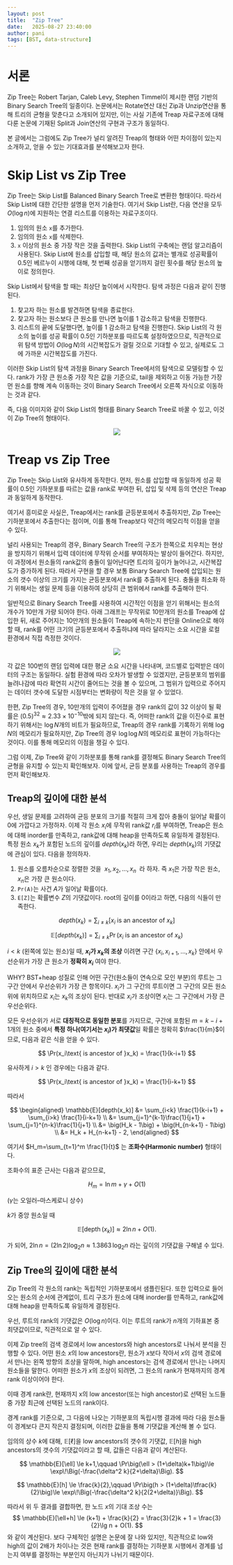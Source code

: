 ```yaml
---
layout: post
title:  "Zip Tree"
date:   2025-08-27 23:40:00
author: pani
tags: [BST, data-structure]
---
```


# 서론

Zip Tree는 Robert Tarjan, Caleb Levy, Stephen Timmel이 제시한 랜덤 기반의 Binary Search Tree의 일종이다.
논문에서는 Rotate연산 대신 Zip과 Unzip연산을 통해 트리의 균형을 맞춘다고 소개되어 있지만, 이는 사실 기존에 Treap 자료구조에 대해 다룬 논문에 기재된 Split과 Join연산의 구현과 구조가 동일하다.

본 글에서는 그럼에도 Zip Tree가 널리 알려진 Treap의 형태와 어떤 차이점이 있는지 소개하고, 얻을 수 있는 기대효과를 분석해보고자 한다.

# Skip List vs Zip Tree

Zip Tree는 Skip List를 Balanced Binary Search Tree로 변환한 형태이다. 따라서 Skip List에 대한 간단한 설명을 먼저 기술한다. 여기서 Skip List란, 다음 연산을 모두 $O(\log n)$에 지원하는 연결 리스트를 이용하는 자료구조이다.
1. 임의의 원소 `x`를 추가한다.
2. 임의의 원소 `x`를 삭제한다.
3. `x` 이상의 원소 중 가장 작은 것을 출력한다.
Skip List의 구축에는 랜덤 알고리즘이 사용된다. Skip List에 원소를 삽입할 때, 해당 원소의 값과는 별개로 성공확률이 $0.5$인 베르누이 시행에 대해, 첫 번째 성공을 얻기까지 걸린 횟수를 해당 원소의 높이로 정의한다.

Skip List에서 탐색을 할 때는 최상단 높이에서 시작한다. 탐색 과정은 다음과 같이 진행된다.
1. 찾고자 하는 원소를 발견하면 탐색을 종료한다.
2. 찾고자 하는 원소보다 큰 원소를 만나면 높이를 $1$ 감소하고 탐색을 진행한다.
3. 리스트의 끝에 도달했다면, 높이를 $1$ 감소하고 탐색을 진행한다.
Skip List의 각 원소의 높이를 성공 확률이 $0.5$인 기하분포를 따르도록 설정하였으므로, 직관적으로 위 탐색 방법이 $O(\log N)$의 시간복잡도가 걸릴 것으로 기대할 수 있고, 실제로도 그에 가까운 시간복잡도를 가진다.

이러한 Skip List의 탐색 과정을 Binary Search Tree에서의 탐색으로 모델링할 수 있다. rank가 가장 큰 원소중 가장 작은 값을 기준으로, tail을 제외하고 이동 가능한 가장 먼 원소를 향해 계속 이동하는 것이 Binary Search Tree에서 오른쪽 자식으로 이동하는 것과 같다.

즉, 다음 이미지와 같이 Skip List의 형태를 Binary Search Tree로 바꿀 수 있고, 이것이 Zip Tree의 형태이다.

<p align="center"><img src="/assets/images/zip-tree/001.png"></p>

# Treap vs Zip Tree

Zip Tree는 Skip List와 유사하게 동작한다. 먼저, 원소를 삽입할 때 동일하게 성공 확률이 $0.5$인 기하분포를 따르는 값을 rank로 부여한 뒤, 삽입 및 삭제 등의 연산은 Treap과 동일하게 동작한다.

여기서 흥미로운 사실은, Treap에서는 rank를 균등분포에서 추출하지만, Zip Tree는 기하분포에서 추출한다는 점이며, 이를 통해 Treap보다 약간의 메모리적 이점을 얻을 수 있다.

널리 사용되는 Treap의 경우, Binary Search Tree의 구조가 한쪽으로 치우치는 현상을 방지하기 위해서 입력 데이터에 무작위 순서를 부여하자는 발상이 들어간다. 하지만, 이 과정에서 원소들의 rank값의 충돌이 일어난다면 트리의 깊이가 늘어나고, 시간복잡도가 증가하게 된다. 따라서 구현을 할 경우 보통 Binary Search Tree에 삽입되는 원소의 갯수 이상의 크기를 가지는 균등분포에서 rank를 추출하게 된다. 충돌을 최소화 하기 위해서는 생일 문제 등을 이용하여 상당히 큰 범위에서 rank를 추출해야 한다.

일반적으로 Binary Search Tree를 사용하여 시간적인 이점을 얻기 위해서는 원소의 개수가 10만개 가량 되어야 한다. 아래 그래프는 무작위로 10만개의 원소를 Treap에 삽입한 뒤, 새로 주어지는 10만개의 원소들이 Treap에 속하는지 판단을 Online으로 해야 할 때, rank를 어떤 크기의 균등분포에서 추출하냐에 따라 달라지는 소요 시간을 로컬 환경에서 직접 측정한 것이다.

<p align="center"><img src="/assets/images/zip-tree/002.png"></p>

각 값은 100번의 랜덤 입력에 대한 평균 소요 시간을 나타내며, 코드별로 입력받은 데이터의 구조는 동일하다. 실험 환경에 따라 오차가 발생할 수 있겠지만, 균등분포의 범위를 늘려나감에 따라 확연히 시간이 줄어드는 것을 볼 수 있으며, 그 범위가 입력으로 주어지는 데이터 갯수에 도달한 시점부터는 변화량이 작은 것을 알 수 있었다.

한편, Zip Tree의 경우, 10만개의 입력이 주어졌을 경우 rank의 값이 $32$ 이상이 될 확률은 $(0.5)^{32} \approx 2.33 \times 10^{-10}$밖에 되지 않는다. 즉, 어떠한 rank의 값을 이진수로 표현하기 위해서는 $\log N$개의 비트가 필요하므로, Treap의 경우 rank를 기록하기 위해 $\log N$의 메모리가 필요하지만, Zip Tree의 경우 $\log \log N$의 메모리로 표현이 가능하다는 것이다. 이를 통해 메모리의 이점을 챙길 수 있다.

그럼 이제, Zip Tree와 같이 기하분포를 통해 rank를 결정해도 Binary Search Tree의 균형을 유지할 수 있는지 확인해보자. 이에 앞서, 균등 분포를 사용하는 Treap의 경우를 먼저 확인해보자.

## Treap의 깊이에 대한 분석

우선, 생일 문제를 고려하여 균등 분포의 크기를 적절히 크게 잡아 충돌이 일어날 확률이 $0$에 가깝다고 가정하자. 이제 각 원소 $x_i$에 무작위 rank값 $r_i$를 부여하면, Treap은 원소에 대해 inorder를 만족하고, rank값에 대해 heap을 만족하도록 유일하게 결정된다. 특정 원소 $x_k$가 포함된 노드의 깊이를 $depth(x_k)$라 하면, 우리는 $depth(x_k)$의 기댓값에 관심이 있다.
다음을 정의하자.

1. 원소를 오름차순으로 정렬한 것을 $\;x_1,x_2,\dots,x_n\;$ 라 하자. 즉 $x_1$은 가장 작은 원소, $x_n$은 가장 큰 원소이다.
2. `Pr(A)`는 사건 $A$가 일어날 확률이다.
3. `E[Z]`는 확률변수 $Z$의 기댓값이다.
root의 깊이를 $0$이라고 하면, 다음의 식들이 만족한다.

$$
depth(x_k) = \sum_{i \ne k} [x_i \text{ is an ancestor of } x_k]
$$

$$
\mathbb{E}[depth(x_k)] = \sum_{i\neq k} \Pr(x_i\text{ is an ancestor of }x_k)
$$

$i<k$ (왼쪽에 있는 원소)일 때, **$x_i$가 $x_k$의 조상** 이려면 구간 $\{x_i,x_{i+1},\dots,x_k\}$ 안에서 우선순위가 가장 큰 원소가 **정확히 $x_i$** 여야 한다.

WHY? BST+heap 성질로 인해 어떤 구간(원소들이 연속으로 모인 부분)의 루트는 그 구간 안에서 우선순위가 가장 큰 항목이다. $x_i$가 그 구간의 루트이면 그 구간의 모든 원소 위에 위치하므로 $x_i$는 $x_k$의 조상이 된다. 반대로 $x_i$가 조상이면 $x_i$는 그 구간에서 가장 큰 우선순위다.

모든 우선순위가 서로 **대칭적으로 동일한 분포**를 가지므로, 구간에 포함된 $m=k-i+1$개의 원소 중에서 **특정 하나(여기서는 $x_i$)가 최댓값**일 확률은 정확히 $\frac{1}{m}$이므로, 다음과 같은 식을 얻을 수 있다.

$$
\Pr(x_i\text{ is ancestor of }x_k) = \frac{1}{k-i+1}
$$

유사하게 $i>k$ 인 경우에는 다음과 같다.

$$
\Pr(x_i\text{ is ancestor of }x_k) = \frac{1}{i-k+1}
$$

따라서

$$
\begin{aligned}
\mathbb{E}[depth(x_k)]
&= \sum_{i<k} \frac{1}{k-i+1} + \sum_{i>k} \frac{1}{i-k+1} \\
&= \sum_{j=1}^{k-1}\frac{1}{j+1} + \sum_{j=1}^{n-k}\frac{1}{j+1} \\
&= \big(H_k - 1\big) + \big(H_{n-k+1} - 1\big) \\
&= H_k + H_{n-k+1} - 2,
\end{aligned}
$$

여기서 $H_m=\sum_{t=1}^m \frac{1}{t}$ 는 **조화수(Harmonic number)** 형태이다.

조화수의 표준 근사는 다음과 같으므로,

$$
H_m = \ln m + \gamma + O(1)
$$

($\gamma$는 오일러–마스케로니 상수)

$k$가 중앙 원소일 때 

$$
\mathbb{E}[\operatorname{depth}(x_k)] \approx 2\ln n + O(1).
$$

가 되어, $2\ln n = (2\ln 2)\log_2 n \approx 1.3863\,\log_2 n$ 라는 깊이의 기댓값을 구해낼 수 있다.

## Zip Tree의 깊이에 대한 분석

Zip Tree의 각 원소의 rank는 독립적인 기하분포에서 샘플린된다. 또한 입력으로 들어오는 원소의 순서에 관계없이, 트리 구조가 원소에 대해 inorder를 만족하고, rank값에 대해 heap을 만족하도록 유일하게 결정된다.

우선, 루트의 rank의 기댓값은 $O(\log n)$이다. 이는 루트의 rank가 $n$개의 기하표본 중 최댓값이므로, 직관적으로 알 수 있다.

이제 Zip tree의 검색 경로에서 low ancestors와 high ancestors로 나눠서 분석을 진행할 수 있다. 어떤 원소 $x$의 low ancestors란, 원소가 $x$보다 작아서 $x$의 검색 경로에서 만나는 왼쪽 방향의 조상을 말하며, high ancestors는 검색 경로에서 만나는 나머지 원소들을 말한다. 어떠한 원소가 $x$의 조상이 되려면, 그 원소의 rank가 현재까지의 경계 rank 이상이어야 한다. 

이때 경계 rank란, 현재까지 x의 low ancestor(또는 high ancestor)로 선택된 노드들 중 가장 최근에 선택된 노드의 rank이다.

경계 rank를 기준으로, 그 다음에 나오는 기하분포의 독립시행 결과에 따라 다음 원소들이 경계보다 큰지 작은지 결정되며, 이러한 값들을 통해 기댓값을 계산해 볼 수 있다. 

임의의 상수 $k$에 대해, $\mathbb{E}[\ell]$을 low ancestors의 갯수의 기댓값, $\mathbb{E}[h]$을 high ancestors의 갯수의 기댓값이라고 할 때, 값들은 다음과 같이 계산된다.

$$
\mathbb{E}[\ell] \le k+1,\qquad 
\Pr\big(\ell > (1+\delta)k+1\big)\le \exp\!\Big(-\frac{\delta^2 k}{2+\delta}\Big).
$$

$$
\mathbb{E}[h] \le \frac{k}{2},\qquad
\Pr\big(h > (1+\delta)\tfrac{k}{2}\big)\le \exp\!\Big(-\frac{\delta^2 k}{2(2+\delta)}\Big).
$$

따라서 위 두 결과를 결합하면, 한 노드 $x$의 기대 조상 수는
$$
\mathbb{E}[\ell+h] \le (k+1) + \frac{k}{2} = \frac{3}{2}k + 1 = \frac{3}{2}\lg n + O(1).
$$
와 같이 계산된다. 보다 구체적인 설명은 논문에 잘 나와 있지만, 직관적으로 low와 high의 값이 $2$배가 차이나는 것은 현재 rank를 결정하는 기하분포 시행에서 경계를 넘는지 여부를 결정하는 부분인지 아닌지가 나뉘기 때문이다.




